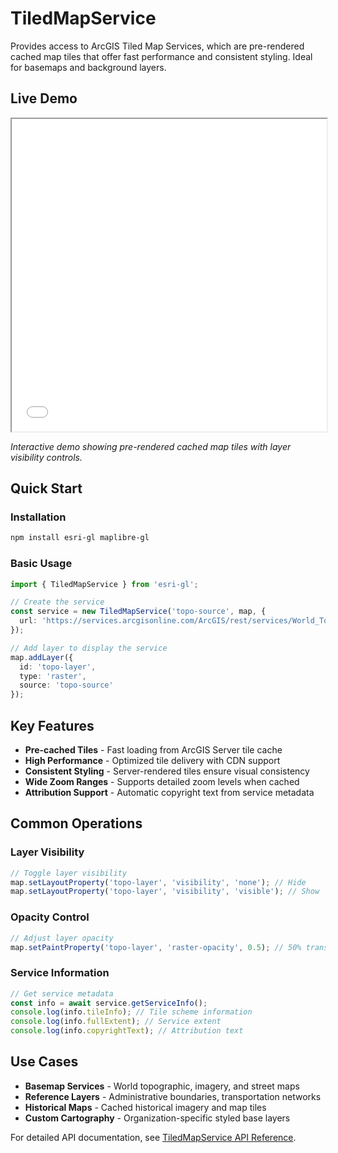 # TiledMapService

Provides access to ArcGIS Tiled Map Services, which are pre-rendered cached map tiles that offer fast performance and consistent styling. Ideal for basemaps and background layers.

## Live Demo

<iframe 
  src="/examples/tiled-map-service.html" 
  width="100%" 
  height="500px" 
  style={{border: '1px solid #ddd', borderRadius: '8px'}}
  title="TiledMapService Demo">
</iframe>

*Interactive demo showing pre-rendered cached map tiles with layer visibility controls.*

## Quick Start

### Installation

```bash
npm install esri-gl maplibre-gl
```

### Basic Usage

```typescript
import { TiledMapService } from 'esri-gl';

// Create the service
const service = new TiledMapService('topo-source', map, {
  url: 'https://services.arcgisonline.com/ArcGIS/rest/services/World_Topo_Map/MapServer'
});

// Add layer to display the service
map.addLayer({
  id: 'topo-layer',
  type: 'raster',
  source: 'topo-source'
});
```

## Key Features

- **Pre-cached Tiles** - Fast loading from ArcGIS Server tile cache
- **High Performance** - Optimized tile delivery with CDN support  
- **Consistent Styling** - Server-rendered tiles ensure visual consistency
- **Wide Zoom Ranges** - Supports detailed zoom levels when cached
- **Attribution Support** - Automatic copyright text from service metadata

## Common Operations

### Layer Visibility
```typescript
// Toggle layer visibility
map.setLayoutProperty('topo-layer', 'visibility', 'none'); // Hide
map.setLayoutProperty('topo-layer', 'visibility', 'visible'); // Show
```

### Opacity Control
```typescript
// Adjust layer opacity
map.setPaintProperty('topo-layer', 'raster-opacity', 0.5); // 50% transparent
```

### Service Information
```typescript
// Get service metadata
const info = await service.getServiceInfo();
console.log(info.tileInfo); // Tile scheme information
console.log(info.fullExtent); // Service extent
console.log(info.copyrightText); // Attribution text
```

## Use Cases

- **Basemap Services** - World topographic, imagery, and street maps
- **Reference Layers** - Administrative boundaries, transportation networks
- **Historical Maps** - Cached historical imagery and map tiles
- **Custom Cartography** - Organization-specific styled base layers

For detailed API documentation, see [TiledMapService API Reference](../api/tiled-map-service).